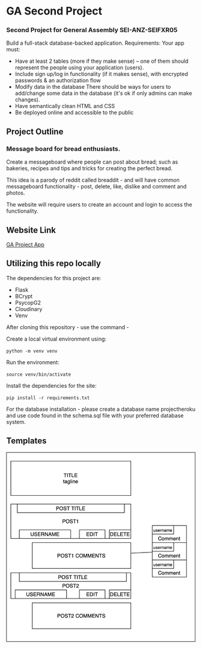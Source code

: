 # GA Second Project
### Second Project for General Assembly SEI-ANZ-SEIFXR05

Build a full-stack database-backed application.
Requirements:
Your app must:
* Have at least 2 tables (more if they make sense) – one of them should represent the people using your application (users).
* Include sign up/log in functionality (if it makes sense), with encrypted passwords & an authorization flow
* Modify data in the database There should be ways for users to add/change some data in the database (it's ok if only admins can make changes).
* Have semantically clean HTML and CSS
* Be deployed online and accessible to the public

## Project Outline
### Message board for bread enthusiasts.

Create a messageboard where people can post about bread; such as bakeries, recipes and tips and tricks for creating the perfect bread.

This idea is a parody of reddit called breaddit - and will have common messageboard functionality - post, delete, like, dislike and comment and photos.

The website will require users to create an account and login to access the functionality. 

## Website Link
[GA Project App](https://ga-first-heroku-project.herokuapp.com/)

## Utilizing this repo locally

The dependencies for this project are: 
- Flask
- BCrypt
- PsycopG2
- Cloudinary
- Venv

After cloning this repository - use the command -

Create a local virtual environment using: 

`python -m venv venv`

Run the environment:

`source venv/bin/activate`

Install the dependencies for the site:

`pip install -r requirements.txt`

For the database installation - please create a database name projectheroku and use code found in the schema.sql file with your preferred database system.

## Templates

![homepage template](static/homepage.png)